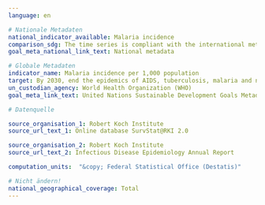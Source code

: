 ```yaml
---
language: en

# Nationale Metadaten
national_indicator_available: Malaria incidence
comparison_sdg: The time series is compliant with the international metadata description.
goal_meta_national_link_text: National metadata

# Globale Metadaten
indicator_name: Malaria incidence per 1,000 population
target: By 2030, end the epidemics of AIDS, tuberculosis, malaria and neglected tropical diseases and combat hepatitis, water-borne diseases and other communicable diseases
un_custodian_agency: World Health Organization (WHO)
goal_meta_link_text: United Nations Sustainable Development Goals Metadata

# Datenquelle

source_organisation_1: Robert Koch Institute
source_url_text_1: Online database SurvStat@RKI 2.0

source_organisation_2: Robert Koch Institute
source_url_text_2: Infectious Disease Epidemiology Annual Report

computation_units:  "&copy; Federal Statistical Office (Destatis)"

# Nicht ändern!
national_geographical_coverage: Total
---
```

